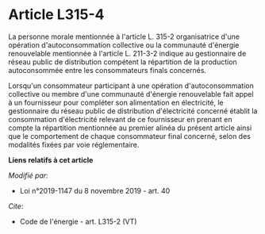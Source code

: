 # Article L315-4

La personne morale mentionnée à l'article L. 315-2 organisatrice d'une opération d'autoconsommation collective ou la
communauté d'énergie renouvelable mentionnée à l'article L. 211-3-2 indique au gestionnaire de réseau public de distribution
compétent la répartition de la production autoconsommée entre les consommateurs finals concernés.

Lorsqu'un consommateur participant à une opération d'autoconsommation collective ou membre d'une communauté d'énergie
renouvelable fait appel à un fournisseur pour compléter son alimentation en électricité, le gestionnaire du réseau public de
distribution d'électricité concerné établit la consommation d'électricité relevant de ce fournisseur en prenant en compte la
répartition mentionnée au premier alinéa du présent article ainsi que le comportement de chaque consommateur final concerné,
selon des modalités fixées par voie réglementaire.

**Liens relatifs à cet article**

_Modifié par_:

  - Loi n°2019-1147 du 8 novembre 2019 - art. 40

_Cite_:

  - Code de l'énergie - art. L315-2 (VT)
